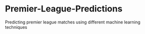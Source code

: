 # Premier-League-Predictions
Predicting premier league matches using different machine learning techniques
